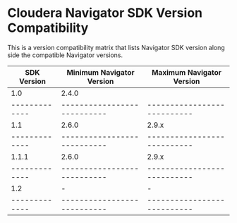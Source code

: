 Cloudera Navigator SDK Version Compatibility
============================================

This is a version compatibility matrix that lists Navigator SDK version
along side the compatible Navigator versions.


| SDK Version | Minimum Navigator Version | Maximum Navigator Version |
|-------------|---------------------------|---------------------------|
| 1.0         | 2.4.0                     |                           |
|-------------|---------------------------|---------------------------|
| 1.1         | 2.6.0                     | 2.9.x                     |
|-------------|---------------------------|---------------------------|
| 1.1.1       | 2.6.0                     | 2.9.x                     |
|-------------|---------------------------|---------------------------|
| 1.2         | -                         | -                         |
|-------------|---------------------------|---------------------------|
